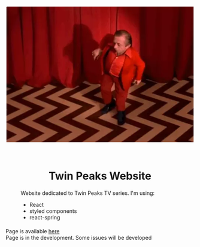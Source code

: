 <p align="center">
  <img src="public/twin-peak-gif.webp" width="500">
</p>

<br>

<h1 align="center">Twin Peaks Website</h1>

<div style = "margin:20px 40px 20px 40px">
Website dedicated to Twin Peaks TV series.
I'm using:
<ul>
<li>React</li>
<li>styled components</li>
<li>react-spring</li>
</ul>
</div>

<div>Page is available <a href="https://pensive-beaver-e59b1b.netlify.app/">here</a></div>
<div>Page is in the development. Some issues will be developed</div> 